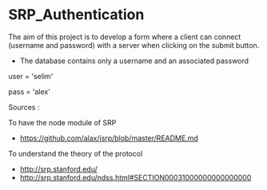 # SRP_Authentication

The aim of this project is to develop a form where a client can connect (username and password) with a server when clicking on the submit button.

- The database contains only a username and an associated password 

user = 'selim'

pass = 'alex'

Sources :

To have the node module of SRP
- https://github.com/alax/jsrp/blob/master/README.md

To understand the theory of the protocol
- http://srp.stanford.edu/
- http://srp.stanford.edu/ndss.html#SECTION00031000000000000000




